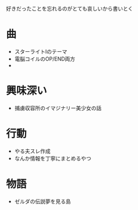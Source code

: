 好きだったことを忘れるのがとても哀しいから書いとく

# 曲

- スターライトⅠのテーマ
- 電脳コイルのOP/END両方
- 

# 興味深い

- 捕虜収容所のイマジナリー美少女の話

# 行動

- やる夫スレ作成
- なんか情報を丁寧にまとめるやつ

# 物語

- ゼルダの伝説夢を見る島
